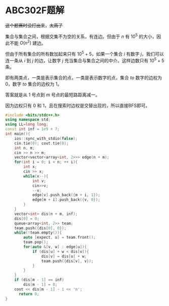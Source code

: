 # ABC302F题解

~~这个题赛时没打出来~~，~~太蒟了~~

集合与集合之间，根据交集不为空的关系，有连边。但由于 $n$ 有 $10^5$ 的大小，因此不能 $O(n^2)$ 建边。

但由于所有集合的所有数加起来只有 $10^5+5$，如果一个集合 $i$ 有数字 $j$，我们可以连一条从 $i$ 到 $j$ 的边，让数字 $j$ 充当集合与集合之间的中介。这样边数只有 $10^5+5$ 条。

即有两类点，一类是表示集合的点，一类是表示数字的点，集合 $to$ 数字的边权为 $0$，数字 $to$ 集合的边权为 $1$。

答案就是从 $1$ 号点到 $m$ 号点的最短路距离减一。

因为边权只有 $0$ 和 $1$，且在搜索时边权是交替出现的，所以直接BFS即可。

```cpp
#include <bits/stdc++.h>
using namespace std;
using LL=long long;
const int inf = 1e9 + 7;
int main(){
    ios::sync_with_stdio(false); 
    cin.tie(0); cout.tie(0);
    int n, m;
    cin >> n >> m;
    vector<vector<array<int, 2>>> edge(n + m);
    for(int i = 0; i < n; ++ i){
        int x;
        cin >> x;
        while(x--){
            int v;
            cin>>v;
            --v;
            edge[v].push_back({m + i, 1});
            edge[m + i].push_back({v, 0});
        }
    }
    vector<int> dis(n + m, inf);
    dis[0] = 0;
    queue<array<int, 2>> team;
    team.push({dis[0], 0});
    while(!team.empty()){
        auto [expect, u] = team.front();
        team.pop();
        for(auto &[v, w] : edge[u]){
            if (dis[u] + w < dis[v]){
                dis[v] = dis[u] + w;
                team.push({dis[v], v});
            }
        }
    }
    if (dis[m - 1] == inf)
        dis[m - 1] = 0;
    cout << dis[m - 1] - 1 << 'n';
	  return 0;
}

```
